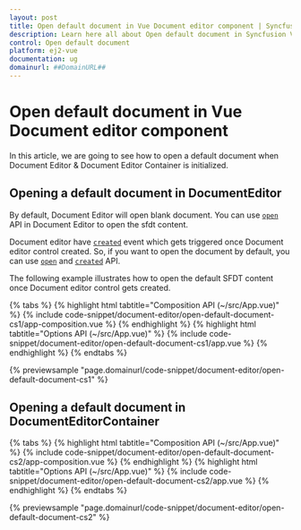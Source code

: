 ```yaml
---
layout: post
title: Open default document in Vue Document editor component | Syncfusion
description: Learn here all about Open default document in Syncfusion Vue Document editor component of Syncfusion Essential JS 2 and more.
control: Open default document 
platform: ej2-vue
documentation: ug
domainurl: ##DomainURL##
---
```


# Open default document in Vue Document editor component

In this article, we are going to see how to open a default document when Document Editor & Document Editor Container is initialized.

## Opening a default document in DocumentEditor

By default, Document Editor will open blank document. You can use [`open`](https://ej2.syncfusion.com/vue/documentation/api/document-editor/#open) API in Document Editor to open the sfdt content.

Document editor have [`created`](https://ej2.syncfusion.com/vue/documentation/api/document-editor/#created) event which gets triggered once Document editor control created. So, if you want to open the document by default, you can use [`open`](https://ej2.syncfusion.com/vue/documentation/api/document-editor/#open) and [`created`](https://ej2.syncfusion.com/vue/documentation/api/document-editor/#created) API.

The following example illustrates how to open the default SFDT content once Document editor control gets created.

{% tabs %}
{% highlight html tabtitle="Composition API (~/src/App.vue)" %}
{% include code-snippet/document-editor/open-default-document-cs1/app-composition.vue %}
{% endhighlight %}
{% highlight html tabtitle="Options API (~/src/App.vue)" %}
{% include code-snippet/document-editor/open-default-document-cs1/app.vue %}
{% endhighlight %}
{% endtabs %}
        
{% previewsample "page.domainurl/code-snippet/document-editor/open-default-document-cs1" %}

## Opening a default document in DocumentEditorContainer

{% tabs %}
{% highlight html tabtitle="Composition API (~/src/App.vue)" %}
{% include code-snippet/document-editor/open-default-document-cs2/app-composition.vue %}
{% endhighlight %}
{% highlight html tabtitle="Options API (~/src/App.vue)" %}
{% include code-snippet/document-editor/open-default-document-cs2/app.vue %}
{% endhighlight %}
{% endtabs %}
        
{% previewsample "page.domainurl/code-snippet/document-editor/open-default-document-cs2" %}